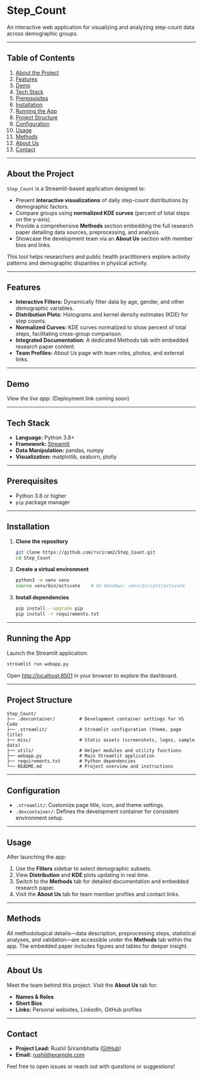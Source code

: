 # Step_Count

An interactive web application for visualizing and analyzing step-count data across demographic groups.

---

## Table of Contents

1. [About the Project](#about-the-project)
2. [Features](#features)
3. [Demo](#demo)
4. [Tech Stack](#tech-stack)
5. [Prerequisites](#prerequisites)
6. [Installation](#installation)
7. [Running the App](#running-the-app)
8. [Project Structure](#project-structure)
9. [Configuration](#configuration)
10. [Usage](#usage)
11. [Methods](#methods)
12. [About Us](#about-us)
13. [Contact](#contact)

---

## About the Project

`Step_Count` is a Streamlit-based application designed to:

- Present **interactive visualizations** of daily step-count distributions by demographic factors.
- Compare groups using **normalized KDE curves** (percent of total steps on the y-axis).
- Provide a comprehensive **Methods** section embedding the full research paper detailing data sources, preprocessing, and analysis.
- Showcase the development team via an **About Us** section with member bios and links.

This tool helps researchers and public health practitioners explore activity patterns and demographic disparities in physical activity.

---

## Features

- **Interactive Filters:** Dynamically filter data by age, gender, and other demographic variables.
- **Distribution Plots:** Histograms and kernel density estimates (KDE) for step counts.
- **Normalized Curves:** KDE curves normalized to show percent of total steps, facilitating cross-group comparison.
- **Integrated Documentation:** A dedicated Methods tab with embedded research paper content.
- **Team Profiles:** About Us page with team roles, photos, and external links.

---

## Demo

*View the live app:* (Deployment link coming soon)

---

## Tech Stack

- **Language:** Python 3.8+
- **Framework:** [Streamlit](https://streamlit.io/)
- **Data Manipulation:** pandas, numpy
- **Visualization:** matplotlib, seaborn, plotly

---

## Prerequisites

- Python 3.8 or higher
- `pip` package manager

---

## Installation

1. **Clone the repository**
    ```bash
    git clone https://github.com/rsriram2/Step_Count.git
    cd Step_Count
    ```

2. **Create a virtual environment**
    ```bash
    python3 -m venv venv
    source venv/bin/activate    # On Windows: venv\Scripts\activate
    ```

3. **Install dependencies**
    ```bash
    pip install --upgrade pip
    pip install -r requirements.txt
    ```

---

## Running the App

Launch the Streamlit application:

```bash
streamlit run webapp.py
```

Open [http://localhost:8501](http://localhost:8501) in your browser to explore the dashboard.

---

## Project Structure

```
Step_Count/
├── .devcontainer/         # Development container settings for VS Code
├── .streamlit/            # Streamlit configuration (theme, page title)
├── misc/                  # Static assets (screenshots, logos, sample data)
├── utils/                 # Helper modules and utility functions
├── webapp.py              # Main Streamlit application
├── requirements.txt       # Python dependencies
└── README.md              # Project overview and instructions
```

---

## Configuration

- `.streamlit/`: Customize page title, icon, and theme settings.
- `.devcontainer/`: Defines the development container for consistent environment setup.

---

## Usage

After launching the app:

1. Use the **Filters** sidebar to select demographic subsets.
2. View **Distribution** and **KDE** plots updating in real time.
3. Switch to the **Methods** tab for detailed documentation and embedded research paper.
4. Visit the **About Us** tab for team member profiles and contact links.

---

## Methods

All methodological details—data description, preprocessing steps, statistical analyses, and validation—are accessible under the **Methods** tab within the app. The embedded paper includes figures and tables for deeper insight.

---

## About Us

Meet the team behind this project. Visit the **About Us** tab for:

- **Names & Roles**
- **Short Bios**
- **Links:** Personal websites, LinkedIn, GitHub profiles

---

## Contact

- **Project Lead:** Rushil Srirambhatla ([GitHub](https://github.com/rsriram2))
- **Email:** [rushil@example.com](mailto:rushil@example.com)

Feel free to open issues or reach out with questions or suggestions!
